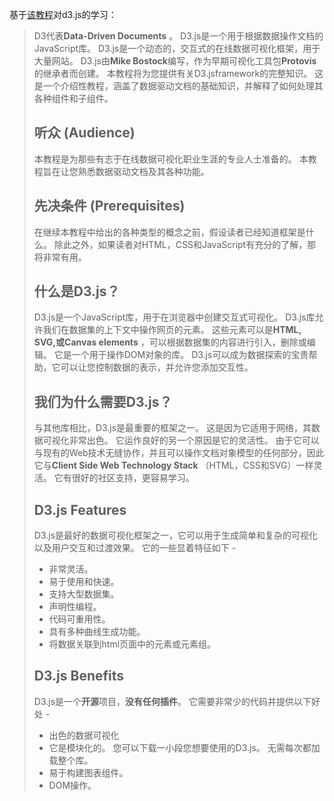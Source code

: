 基于[该教程](https://iowiki.com/d3js/d3js_index.html)对d3.js的学习：

> D3代表**Data-Driven Documents** 。 D3.js是一个用于根据数据操作文档的JavaScript库。 D3.js是一个动态的，交互式的在线数据可视化框架，用于大量网站。 D3.js由**Mike Bostock**编写，作为早期可视化工具包**Protovis**的继承者而创建。 本教程将为您提供有关D3.jsframework的完整知识。 这是一个介绍性教程，涵盖了数据驱动文档的基础知识，并解释了如何处理其各种组件和子组件。
>
> ## 听众 (Audience)
>
> 本教程是为那些有志于在线数据可视化职业生涯的专业人士准备的。 本教程旨在让您熟悉数据驱动文档及其各种功能。
>
> ## 先决条件 (Prerequisites)
>
> 在继续本教程中给出的各种类型的概念之前，假设读者已经知道框架是什么。 除此之外，如果读者对HTML，CSS和JavaScript有充分的了解，那将非常有用。
>
> ## 什么是D3.js？
>
> D3.js是一个JavaScript库，用于在浏览器中创建交互式可视化。 D3.js库允许我们在数据集的上下文中操作网页的元素。 这些元素可以是**HTML, SVG,**或**Canvas elements** ，可以根据数据集的内容进行引入，删除或编辑。 它是一个用于操作DOM对象的库。 D3.js可以成为数据探索的宝贵帮助，它可以让您控制数据的表示，并允许您添加交互性。
>
> ## 我们为什么需要D3.js？
>
> 与其他库相比，D3.js是最重要的框架之一。 这是因为它适用于网络，其数据可视化非常出色。 它运作良好的另一个原因是它的灵活性。 由于它可以与现有的Web技术无缝协作，并且可以操作文档对象模型的任何部分，因此它与**Client Side Web Technology Stack** （HTML，CSS和SVG）一样灵活。 它有很好的社区支持，更容易学习。
>
> ## D3.js Features
>
> D3.js是最好的数据可视化框架之一，它可以用于生成简单和复杂的可视化以及用户交互和过渡效果。 它的一些显着特征如下 -
>
> - 非常灵活。
> - 易于使用和快速。
> - 支持大型数据集。
> - 声明性编程。
> - 代码可重用性。
> - 具有多种曲线生成功能。
> - 将数据关联到html页面中的元素或元素组。
>
> ## D3.js Benefits
>
> D3.js是一个**开源**项目，**没有任何插件**。 它需要非常少的代码并提供以下好处 -
>
> - 出色的数据可视化
> - 它是模块化的。 您可以下载一小段您想要使用的D3.js。 无需每次都加载整个库。
> - 易于构建图表组件。
> - DOM操作。

